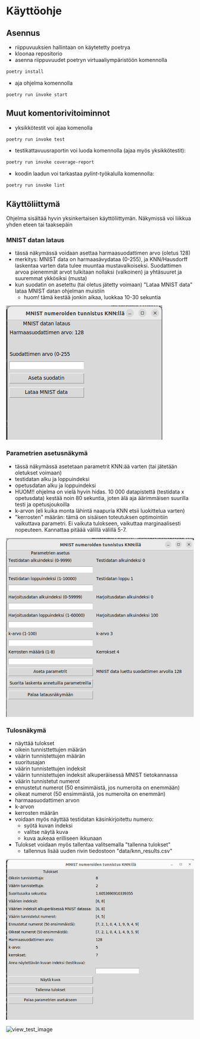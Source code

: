 # Käyttöohje


## Asennus
 - riippuvuuksien hallintaan on käytetetty poetrya
 - kloonaa repositorio
 - asenna riippuvuudet poetryn virtuaaliympäristöön komennolla 
 ```bash
 poetry install
 ```
 - aja ohjelma komennolla 
 ```bash
 poetry run invoke start
```

## Muut komentorivitoiminnot
- yksikkötestit voi ajaa komenolla
 ```bash
 poetry run invoke test
```
- testikattavuusraportin voi luoda komennolla (ajaa myös yksikkötestit):
 ```bash
 poetry run invoke coverage-report
```
- koodin laadun voi tarkastaa *pylint*-työkalulla komennolla:
 ```bash
 poetry run invoke lint
```


## Käyttöliittymä
Ohjelma sisältää hyvin yksinkertaisen käyttöliittymän. Näkymissä voi liikkua yhden eteen tai taaksepäin

### MNIST datan lataus
- tässä näkymässä voidaan asettaa harmaasuodattimen arvo (oletus 128)
- merkitys: MNIST data on harmaasävydataa (0-255), ja KNN/Hausdorff laskentaa varten data tulee muuntaa mustavalkoiseksi. Suodattimen arvoa pienemmät arvot tulkitaan nollaksi (valkoinen) ja yhtäsuuret ja suuremmat ykkösiksi (musta)
- kun suodatin on asetettu (tai oletus jätetty voimaan) "Lataa MNIST data" lataa MNIST datan ohjelman muistiin
    - huom! tämä kestää jonkin aikaa, luokkaa 10-30 sekuntia

![load](https://github.com/miahro/tiralabra-knn/blob/main/dokumentaatio/kuvat/mnist_load_view.png)

### Parametrien asetusnäkymä
- tässä näkymässä asetetaan parametrit KNN:ää varten (tai jätetään oletukset voimaan)
- testidatan alku ja loppuindeksi
- opetusdatan alku ja loppuindeksi
- HUOM!! ohjelma on vielä hyvin hidas. 10 000 datapistettä (testidata x opetusdata) kestää noin 80 sekuntia, joten älä aja äärimmäisen suurilla testi ja opetusjoukoilla
- k-arvon (eli kuika monta lähintä naapuria KNN etsii luokittelua varten)
- "kerrosten" määrän: tämä on sisäisen toteutuksen optimointiin vaikuttava parametri. Ei vaikuta tulokseen, vaikuttaa marginaalisesti nopeuteen. Kannattaa pitäää välillä välillä 5-7. 

![parameters](https://github.com/miahro/tiralabra-knn/blob/main/dokumentaatio/kuvat/parameters_view.png)


### Tulosnäkymä
- näyttää tulokset
 - oikein tunnisttettujen määrän
 - väärin tunnistettujen määrän
 - suoritusajan
 - väärin tunnistettujen indeksit
 - väärin tunnistettujen indeksit alkuperäisessä MNIST tietokannassa
 - väärin tunnistetut numerot
 - ennustetut numerot (50 ensimmäistä, jos numeroita on enemmään)
 - oikeat numerot (50 ensimmäistä, jos numeroita on enemmän)
 - harmaasuodattimen arvon
 - k-arvon
 - kerrosten määrän
- voidaan myös näyttää testidatan käsinkirjoitettu numero:
    - syötä kuvan indeksi
    - valitse näytä kuva
    - kuva aukeaa erilliseen ikkunaan 
- Tulokset voidaan myös tallentaa valitsemalla "tallenna tulokset"
    - tallennus lisää uuden rivin tiedostoon "data/knn_results.csv"

![results](https://github.com/miahro/tiralabra-knn/blob/main/dokumentaatio/kuvat/result_view.png)

![view_test_image]()